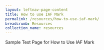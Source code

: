 ```yaml
---
layout: leftnav-page-content
title: How to use IAF Mark
permalink: /resources/how-to-use-iaf-mark/
breadcrumb: Resources
collection_name: resources
---
```


Sample Test Page for How to Use IAF Mark
